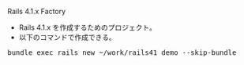 Rails 4.1.x Factory

* Rails 4.1.x を作成するためのプロジェクト。
* 以下のコマンドで作成できる。
<pre>
bundle exec rails new ~/work/rails41_demo --skip-bundle
</pre>
